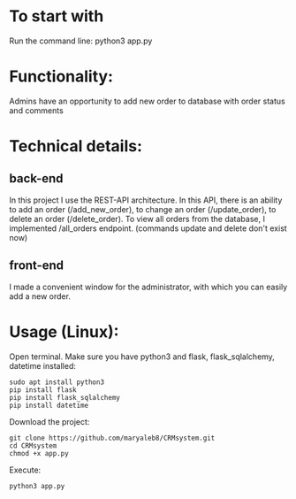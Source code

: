 # To start with

Run the command line: python3 app.py

# Functionality:
Admins have an opportunity to add new order to database with order status and comments

# Technical details:

## back-end
In this project I use the REST-API architecture. In this API, there is an ability to add an order (/add_new_order), to change an order (/update_order), to delete an order (/delete_order). To view all orders from the database, I implemented /all_orders endpoint. (commands update and delete don't exist now)

## front-end
I made a convenient window for the administrator, with which you can easily add a new order.

# Usage (Linux):

Open terminal.
Make sure you have python3 and flask, flask_sqlalchemy, datetime installed:
```
sudo apt install python3
pip install flask
pip install flask_sqlalchemy
pip install datetime
```
Download the project:
```
git clone https://github.com/maryaleb8/CRMsystem.git
cd CRMsystem
chmod +x app.py
```
Execute:
```
python3 app.py
```
